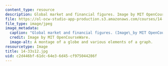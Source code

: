 ```yaml
---
content_type: resource
description: Global market and financial figures. Image by MIT OpenCourseWare.
file: https://ol-ocw-studio-app-production.s3.amazonaws.com/courses/14-33-economics-research-and-communication-spring-2012/c2d446bf61dc64e36d45cf975044286f_14-33s12.jpg
file_type: image/jpeg
image_metadata:
  caption: "Global market and financial figures. (Image\_by MIT OpenCourseWare.)"
  credit: Image by MIT OpenCourseWare.
  image-alt: A montage of a globe and various elements of a graph.
resourcetype: Image
title: 14-33s12.jpg
uid: c2d446bf-61dc-64e3-6d45-cf975044286f
---
```

